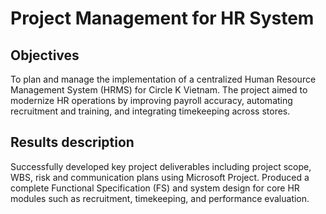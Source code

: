 # Project Management for HR System
## Objectives
To plan and manage the implementation of a centralized Human Resource Management System (HRMS) for Circle K Vietnam. The project aimed to modernize HR operations by improving payroll accuracy, automating recruitment and training, and integrating timekeeping across stores.
## Results description
Successfully developed key project deliverables including project scope, WBS, risk and communication plans using Microsoft Project. Produced a complete Functional Specification (FS) and system design for core HR modules such as recruitment, timekeeping, and performance evaluation.
